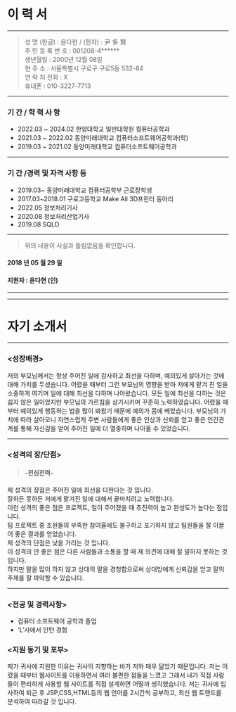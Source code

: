 #	이   력   서
----
>성  명 (한글) :  윤다현 / (한자) : 尹 多 賢	  
주 민 등 록 번 호 :  001208-4******  
생년월일	: 2000년 12월 08일  
현 주 소 : 서울특별시 구로구 구로5동 532-84  
연 락 처	전화 : X                                        
휴대폰 : 010-3227-7713
---
### 기    간	/ 학 력 사 항  
- 2022.03 ~ 2024.02	한양대학교 일반대학원 컴퓨터공학과	  
- 2021.03 ~ 2022.02	동양미래대학교 컴퓨터소프트웨어공학과(학)	  
- 2019.03 ~ 2021.02	동양미래대학교 컴퓨터소프트웨어공학과	  
---
### 기    간 /경력 및 자격 사항 등	
- 2019.03~	동양미래대학교 컴퓨터공학부 근로장학생	  
- 2017.03~2018.01	 구로고등학교 Make All 3D프린터 동아리	  
- 2022.05	정보처리기사	  
- 2020.08	정보처리산업기사	  
- 2019.08	SQLD	  
---

> 위의 내용이 사실과 틀림없음을 확인합니다.

#### 2018 년  05 월  29 일

#### 지원자 : 윤다현 (인) 
---
---
 
 # 자기 소개서
---
### <성장배경>  

저의 부모님께서는 항상 주어진 일에 감사하고 최선을 다하며,
예의있게 살아가는 것에 대해 가치를 두셨습니다.
어렸을 때부터 그런 부모님의 영향을 받아 저에게 맡겨 진 일을 소중하게 여기며
일에 대해 최선을 다하며 나아왔습니다.
모든 일에 최선을 다하는 것은 쉽지 않은 일이었지만
부모님의 가르침을 상기시키며 꾸준히 노력하였습니다.
어렸을 때부터 예의있게 행동하는 법을 많이 봐왔기 때문에 예의가 몸에 베었습니다.
부모님의 가치에 따라 살아오니 자연스럽게 주변 사람들에게 좋은 인상과 신뢰를 얻고 좋은 인간관계를 통해 자신감을 얻어
주어진 일에 더 열중하며 나아올 수 있었습니다.
- - -
### <성격의 장/단점>
>#### -전심전력-  


 제 성격의 장점은 주어진 일에 최선을 다한다는 것 입니다.  
잘하든 못하든 저에게 맡겨진 일에 대해서 끝마치려고 노력합니다.  
이런 성격의 좋은 점은 프로젝트, 일이 주어졌을 때 추진력이 높고 완성도가 높다는 점입니다.  
팀 프로젝트 중 조원들의 부족한 참여율에도 불구하고 포기하지 않고 팀원들을 잘 이끌어 좋은 결과를 얻었습니다.  
제 성격의 단점은 낯을 가리는 것 입니다.  
이 성격의 안 좋은 점은 다른 사람들과 소통을 할 때 제 의견에 대해 잘 말하지 못하는 것 입니다.  
하지만 말을 많이 하지 않고 상대의 말을 경청함으로써 상대방에게 신뢰감을 얻고 말의 주제를 잘 파악할 수 있습니다.  

---
### <전공 및 경력사항>
- 컴퓨터 소프트웨어 공학과 졸업
- ‘L’사에서 인턴 경험
### <지원 동기 및 포부>
제가 귀사에 지원한 이유는 귀사의 지향하는 바가 저와 매우 닮았기 때문입니다. 저는 어렸을 때부터 웹사이트를 이용하면서 여러 불편한 점들을 느꼈고 그래서 내가 직접 사람들이 편리하게 사용할 웹 사이트를 직접 설계하면 어떨까 생각했습니다.
저는 귀사에 입사하여 퇴근 후 JSP,CSS,HTML등의 웹 언어를 2시간씩 공부하고, 최신 웹 트랜드를 분석하여 따라갈 것 입니다.

